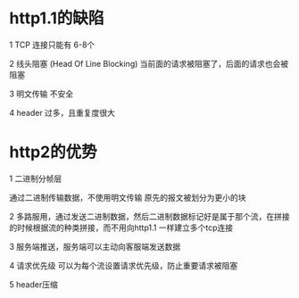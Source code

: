 # http1.1的缺陷

1 TCP 连接只能有 6-8个

2 线头阻塞 (Head Of Line Blocking) 当前面的请求被阻塞了，后面的请求也会被阻塞

3 明文传输 不安全  

4 header 过多，且重复度很大



# http2的优势

1 二进制分帧层 

通过二进制传输数据，不使用明文传输  原先的报文被划分为更小的块

2 多路服用，通过发送二进制数据，然后二进制数据标记好是属于那个流，在拼接的时候根据流的种类拼接，而不用向http1.1 一样建立多个tcp连接

3 服务端推送，服务端可以主动向客服端发送数据

4 请求优先级 可以为每个流设置请求优先级，防止重要请求被阻塞

5 header压缩